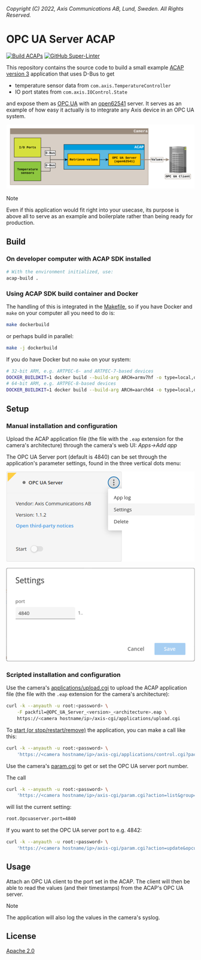 *Copyright (C) 2022, Axis Communications AB, Lund, Sweden. All Rights Reserved.*

# OPC UA Server ACAP

[![Build ACAPs](https://github.com/AxisCommunications/opc-ua-server-acap/actions/workflows/build.yml/badge.svg)](https://github.com/AxisCommunications/opc-ua-server-acap/actions/workflows/build.yml)
[![GitHub Super-Linter](https://github.com/AxisCommunications/opc-ua-server-acap/actions/workflows/super-linter.yml/badge.svg)](https://github.com/AxisCommunications/opc-ua-server-acap/actions/workflows/super-linter.yml)

This repository contains the source code to build a small example
[ACAP version 3](https://help.axis.com/acap-3-developer-guide)
application that uses D-Bus to get

- temperature sensor data from `com.axis.TemperatureController`
- IO port states from `com.axis.IOControl.State`

and expose them as [OPC UA](https://en.wikipedia.org/wiki/OPC_Unified_Architecture) with an
[open62541](https://open62541.org/) server. It serves as an example of how easy
it actually is to integrate any Axis device in an OPC UA system.

![Architectural overview](images/acap_architecture.svg)

> [!NOTE]
> Even if this application would fit right into your usecase, its purpose is
> above all to serve as an example and boilerplate rather than being ready for
> production.

## Build

### On developer computer with ACAP SDK installed

```sh
# With the environment initialized, use:
acap-build .
```

### Using ACAP SDK build container and Docker

The handling of this is integrated in the [Makefile](Makefile), so if you have
Docker and `make` on your computer all you need to do is:

```sh
make dockerbuild
```

or perhaps build in parallel:

```sh
make -j dockerbuild
```

If you do have Docker but no `make` on your system:

```sh
# 32-bit ARM, e.g. ARTPEC-6- and ARTPEC-7-based devices
DOCKER_BUILDKIT=1 docker build --build-arg ARCH=armv7hf -o type=local,dest=. .
# 64-bit ARM, e.g. ARTPEC-8-based devices
DOCKER_BUILDKIT=1 docker build --build-arg ARCH=aarch64 -o type=local,dest=. .
```

## Setup

### Manual installation and configuration

Upload the ACAP application file (the file with the `.eap` extension for the
camera's architecture) through the camera's web UI: *Apps->Add app*

The OPC UA Server port (default is 4840) can be set through the application's
parameter settings, found in the three vertical dots menu:

![Web UI Screenshot](images/web_ui_open_param_settings.png)

![Web UI Screenshot](images/web_ui_param_settings.png)

### Scripted installation and configuration

Use the camera's
[applications/upload.cgi](https://www.axis.com/vapix-library/subjects/t10102231/section/t10036126/display?section=t10036126-t10010609)
to upload the ACAP application file (the file with the `.eap` extension for the
camera's architecture):

```sh
curl -k --anyauth -u root:<password> \
    -F packfil=@OPC_UA_Server_<version>_<architecture>.eap \
    https://<camera hostname/ip>/axis-cgi/applications/upload.cgi
```

To
[start (or stop/restart/remove)](https://www.axis.com/vapix-library/subjects/t10102231/section/t10036126/display?section=t10036126-t10010606)
the application, you can make a call like this:

```sh
curl -k --anyauth -u root:<password> \
    'https://<camera hostname/ip>/axis-cgi/applications/control.cgi?package=opcuaserver&action=start'
```

Use the camera's
[param.cgi](https://www.axis.com/vapix-library/subjects/t10175981/section/t10036014/display)
to get or set the OPC UA server port number.

The call

```sh
curl -k --anyauth -u root:<password> \
    'https://<camera hostname/ip>/axis-cgi/param.cgi?action=list&group=opcuaserver'
```

will list the current setting:

```sh
root.Opcuaserver.port=4840
```

If you want to set the OPC UA server port to e.g. 4842:

```sh
curl -k --anyauth -u root:<password> \
    'https://<camera hostname/ip>/axis-cgi/param.cgi?action=update&opcuaserver.port=4842'
```

## Usage

Attach an OPC UA client to the port set in the ACAP. The client will then be
able to read the values (and their timestamps) from the ACAP's OPC UA server.

> [!NOTE]
> The application will also log the values in the camera's syslog.

## License

[Apache 2.0](LICENSE)
